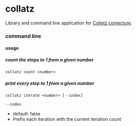# collatz

Library and command line application for [Collatz conjecture](https://en.wikipedia.org/wiki/Collatz_conjecture).

### command line

#### usage

##### count the steps to 1 from a given number

`collatz count <number>`

##### print every step to 1 from a given number

`collatz iterate <number> [--index]`

`--index`
- default: false
- Prefix each iteration with the current iteration count
